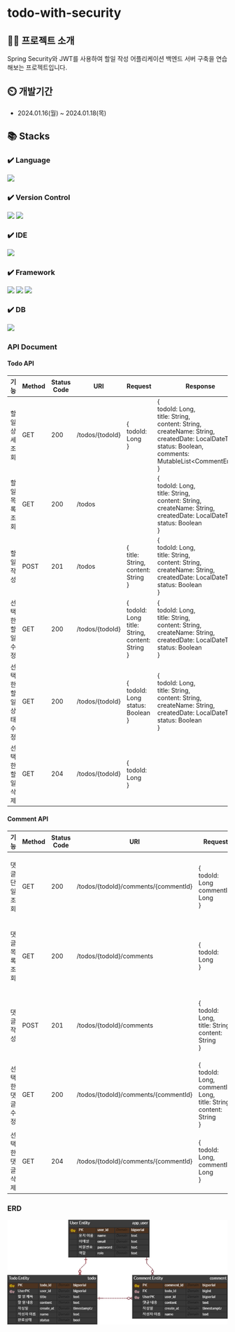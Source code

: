 # todo-with-security

## 👨‍🏫 프로젝트 소개
Spring Security와 JWT를 사용하여 할일 작성 어플리케이션 백엔드 서버 구축을 연습해보는 프로젝트입니다.

## ⏲️ 개발기간
- 2024.01.16(월) ~ 2024.01.18(목)

## 📚️ Stacks

### ✔️ Language
<img src="https://img.shields.io/badge/kotlin-7F52FF?style=for-the-badge&logo=kotlin&logoColor=white">

### ✔️ Version Control
<img src="https://img.shields.io/badge/git-F05032?style=for-the-badge&logo=git&logoColor=white"> <img src="https://img.shields.io/badge/github-181717?style=for-the-badge&logo=github&logoColor=white">

### ✔️ IDE
<img src="https://img.shields.io/badge/intellij idea-000000?style=for-the-badge&logo=intellijidea&logoColor=white">

### ✔️ Framework
<img src="https://img.shields.io/badge/spring-6DB33F?style=for-the-badge&logo=spring&logoColor=white"> <img src="https://img.shields.io/badge/springboot-6DB33F?style=for-the-badge&logo=springboot&logoColor=white"> <img src="https://img.shields.io/badge/spring security-6DB33F?style=for-the-badge&logo=springsecurity&logoColor=white">

### ✔️ DB
<img src="https://img.shields.io/badge/supabase-3FCF8E?style=for-the-badge&logo=supabase&logoColor=white">

### API Document
#### Todo API
|기능|Method|Status Code|URI|Request|Response|
|----|------|----------|---|--------|--------|
|할 일 상세조회|GET|200|/todos/{todoId}|{<br>todoId: Long<br>}|{<br>todoId: Long,<br>title: String,<br>content: String,<br> createName: String,<br>createdDate: LocalDateTime,<br>status: Boolean, <br>comments: MutableList\<CommentEntity\><br>}|
|할 일 목록 조회|GET|200|/todos||{<br>todoId: Long,<br>title: String,<br>content: String,<br> createName: String,<br>createdDate: LocalDateTime,<br>status: Boolean<br>}|
|할 일 작성|POST|201|/todos|{<br>title: String,<br>content: String<br>}|{<br>todoId: Long,<br>title: String,<br>content: String,<br> createName: String,<br>createdDate: LocalDateTime,<br>status: Boolean<br>}|
|선택한 할 일 수정|GET|200|/todos/{todoId}|{<br>todoId: Long<br>title: String,<br>content: String<br>}|{<br>todoId: Long,<br>title: String,<br>content: String,<br> createName: String,<br>createdDate: LocalDateTime,<br>status: Boolean<br>}|
|선택한 할 일 상태 수정|GET|200|/todos/{todoId}|{<br>todoId: Long<br>status: Boolean<br>}|{<br>todoId: Long,<br>title: String,<br>content: String,<br> createName: String,<br>createdDate: LocalDateTime,<br>status: Boolean<br>}|
|선택한 할 일 삭제|GET|204|/todos/{todoId}|{<br>todoId: Long<br>}||

#### Comment API
|기능|Method|Status Code|URI|Request|Response|
|----|------|----------|---|--------|--------|
|댓글 단일 조회|GET|200|/todos/{todoId}/comments/{commentId}|{<br>todoId: Long<br>commentId: Long<br>}|{<br>commentId: Long,<br>content: String,<br>name: String<br>create_at: LocalDateTime<br>}|
|댓글 목록 조회|GET|200|/todos/{todoId}/comments|{<br>todoId: Long<br>}|{<br>commentId: Long,<br>content: String,<br>name: String<br>create_at: LocalDateTime<br>}|
|댓글 작성|POST|201|/todos/{todoId}/comments|{<br>todoId: Long,<br>title: String,<br>content: String<br>}|{<br>commentId: Long,<br>content: String,<br>name: String<br>create_at: LocalDateTime<br>}|
|선택한 댓글 수정|GET|200|/todos/{todoId}/comments/{commentId}|{<br>todoId: Long,<br>commentId: Long,<br>title: String,<br>content: String<br>}|{<br>commentId: Long,<br>content: String,<br>name: String<br>create_at: LocalDateTime<br>}|
|선택한 댓글 삭제|GET|204|/todos/{todoId}/comments/{commentId}|{<br>todoId: Long,<br>commentId: Long<br>}||

### ERD
![ERD](https://github.com/HwangSeungHyeon/todo-with-security/blob/develop/img/ERD.png)
